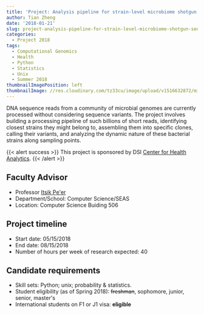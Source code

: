 ```yaml
---
title: 'Project: Analysis pipeline for strain-level microbiome shotgun sequencing'
author: Tian Zheng
date: '2018-01-21'
slug: project-analysis-pipeline-for-strain-level-microbiome-shotgun-sequencing
categories:
  - Project 2018
tags:
  - Computational Genomics
  - Health
  - Python
  - Statistics
  - Unix
  - Summer 2018
thumbnailImagePosition: left
thumbnailImage: //res.cloudinary.com/tz33cu/image/upload/v1516632872/microbiome_ax1tb2.png
---
```

DNA sequence reads from a community of microbial genomes are currently processed without considering sequence variants. The project involves building a processing pipeline of such billions of short reads, identifying closest strains they might belong to, assembling them into specific clones, calling their variants, and analyzing the dynamic nature of these bacterial strains along sampling points. 

<!--more-->

{{< alert success >}}
This project is sponsored by DSI [Center for Health Analytics](http://datascience.columbia.edu/health-analytics). 
{{< /alert >}}

## Faculty Advisor
+ Professor [Itsik Pe'er](http://cs.columbia.edu/~itsik)
+ Department/School: Computer Science/SEAS
+ Location: Computer Science Buiding 506

## Project timeline
+ Start date: 05/15/2018
+ End date: 08/15/2018
+ Number of hours per week of research expected: 40

## Candidate requirements
+ Skill sets: Python; unix; probability & statistics.
+ Student eligibility  (as of Spring 2018): ~~freshman~~, sophomore, junior, senior, master's
+ International students on F1 or J1 visa: **eligible**